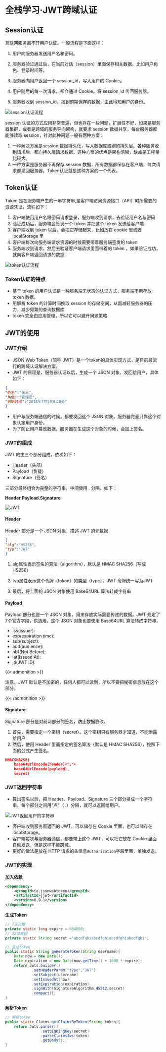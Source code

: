 # 全栈学习·JWT跨域认证


## Session认证
互联网服务离不开用户认证。一般流程是下面这样：
1. 用户向服务器发送用户名和密码。

2. 服务器验证通过后，在当前对话（session）里面保存相关数据，比如用户角色、登录时间等。

3. 服务器向用户返回一个 session_id，写入用户的 Cookie。

4. 用户随后的每一次请求，都会通过 Cookie，将 session_id 传回服务器。

5. 服务器收到 session_id，找到前期保存的数据，由此得知用户的身份。

![session认证流程](https://cdn.jsdelivr.net/gh/B1ANKC-MOV/HttpImg@master/20240111/Session.5jexftcj58o0.webp)

session 认证的方式应用非常普遍，但也存在一些问题，扩展性不好，如果是服务器集群，或者是跨域的服务导向架构，就要求 session 数据共享，每台服务器都能够读取 session，针对此种问题一般有两种方案：

1. 一种解决方案是session 数据持久化，写入数据库或别的持久层。各种服务收到请求后，都向持久层请求数据。这种方案的优点是架构清晰，缺点是工程量比较大。
2. 一种方案是服务器不再保存 session 数据，所有数据都保存在客户端，每次请求都发回服务器。Token认证就是这种方案的一个代表。

## Token认证

Token 是在服务端产生的一串字符串,是客户端访问资源接口（API）时所需要的资源凭证，流程如下：

1. 客户端使用用户名跟密码请求登录，服务端收到请求，去验证用户名与密码
2. 验证成功后，服务端会签发一个 token 并把这个 token 发送给客户端
3. 客户端收到 token 以后，会把它存储起来，比如放在 cookie 里或者localStorage 里
4. 客户端每次向服务端请求资源的时候需要带着服务端签发的 token
5. 服务端收到请求，然后去验证客户端请求里面带着的 token ，如果验证成功，就向客户端返回请求的数据

![token认证流程](https://cdn.jsdelivr.net/gh/B1ANKC-MOV/HttpImg@master/20240111/Token.60so18bav4w0.webp)

### Token认证的特点

- 基于 token 的用户认证是一种服务端无状态的认证方式，服务端不用存放token 数据。
- 用解析 token 的计算时间换取 session 的存储空间，从而减轻服务器的压力，减少频繁的查询数据库
- token 完全由应用管理，所以它可以避开同源策略

## JWT的使用

### JWT介绍

- JSON Web Token（简称 JWT）是一个token的具体实现方式，是目前最流行的跨域认证解决方案。
- JWT 的原理是，服务器认证以后，生成一个 JSON 对象，发回给用户，具体如下：

```json
{
"姓名":"张三",
"角色":"管理员",
"到期时间":"2018年7月1日0点0分"
}
```

- 用户与服务端通信的时候，都要发回这个 JSON 对象。服务器完全只靠这个对象认定用户身份。
- 为了防止用户篡改数据，服务器在生成这个对象的时候，会加上签名。

### JWT的组成

JWT 的由三个部分组成，依次如下：

- Header（头部）
- Payload（负载）
- Signature（签名）

三部分最终组合为完整的字符串，中间使用 . 分隔，如下：

**Header.Payload.Signature**

![JWT](https://cdn.jsdelivr.net/gh/B1ANKC-MOV/HttpImg@master/20240111/JWT.4hjlgrgmo8a0.webp)

#### Header

Header 部分是一个 JSON 对象，描述 JWT 的元数据

```json
{
"alg":"HS256",
"typ":"JWT"
}
```

1. alg属性表示签名的算法（algorithm），默认是 HMAC SHA256（写成HS256）

2. typ属性表示这个令牌（token）的类型（type），JWT 令牌统一写为JWT

3. 最后，将上面的 JSON 对象使用 Base64URL 算法转成字符串

#### Payload

Payload 部分也是一个 JSON 对象，用来存放实际需要传递的数据。JWT 规定了7个官方字段，供选用。这个 JSON 对象也要使用 Base64URL 算法转成字符串。

- iss(issuer):
- exp(expiration time):
- sub(subject):
- aud(audience):
- nbf(Not Before):
- iat(Issued At):
- jti(JWT ID):

{{< admonition >}}

注意，JWT 默认是不加密的，任何人都可以读到，所以不要把秘密信息放在这个部分。

{{< /admonition >}}

#### Signature

Signature 部分是对前两部分的签名，防止数据篡改。

1. 首先，需要指定一个密钥（secret）。这个密钥只有服务器才知道，不能泄露给用户
2. 然后，使用 Header 里面指定的签名算法（默认是 HMAC SHA256），按照下面的公式产生签名。

```json
HMACSHA256(
	base64UrlEncode(header)+"."+
	base64UrlEncode(payload),
	secret)
```

### JWT返回字符串

- 算出签名以后，把 Header、Payload、Signature 三个部分拼成一个字符串，每个部分之间用"点"（`.`）分隔，就可以返回给用户。

![JWT返回用户的字符串](https://cdn.jsdelivr.net/gh/B1ANKC-MOV/HttpImg@master/20240111/JWTstring.jbrhf42odjs.webp)

- 客户端收到服务器返回的 JWT，可以储存在 Cookie 里面，也可以储存在localStorage。
- 客户端每次与服务器通信，都要带上这个 JWT，可以把它放在 Cookie 里面自动发送，但是这样不能跨域。
- 更好的做法是放在 HTTP 请求的头信息`Authorization`字段里面，单独发送。

### JWT的实现

**加入依赖**

```xml
<dependency>
	<groupId>io.jsonwebtoken</groupId>
	<artifactId>jjwt</artifactId>
	<version>0.9.1</version>
</dependency>
```

**生成Token**

```java
// 7天过期
private static long expire = 604800;
// 32位密钥
private static String secret ="abcdfghiabcdfghiabcdfghiabcdfghi";

// 生成token
public static String generateToken(String username){
    Date now = new Date();
    Date expiration = new Date(now.getTime() + 1000 * expire);
    return Jwts.builder()
        	.setHeaderParam("type","JWT")
        	.setSubject(username)
        	.setIssuedAt(now)
        	.setExpiration(expiration)
        	.signWith(SignatureAlgorithm.HS512,secret)
        	.compact();
}
```

**解析Token**

```java
// 解析token
public static Claims getClaimsByToken(String token){
    return Jwts.parser()
        		.setSigningKey(secret)
        		.parseClaimsJws(token)
        		.getBody();
}
```


